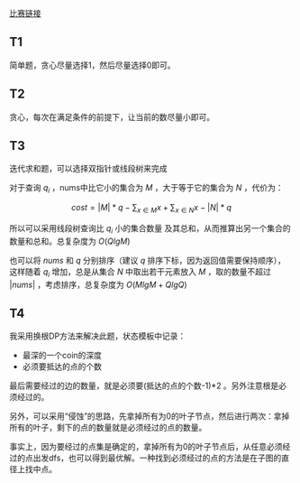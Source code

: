 [比赛链接](https://leetcode.cn/contest/weekly-contest-338/)

## T1

简单题，贪心尽量选择1，然后尽量选择0即可。

## T2

贪心，每次在满足条件的前提下，让当前的数尽量小即可。

## T3

迭代求和题，可以选择双指针或线段树来完成

对于查询 $q_i$ ，nums中比它小的集合为 $M$ ，大于等于它的集合为 $N$ ，代价为：

$$
cost = |M|*q - \sum_{x\in M}x + \sum_{x\in N}x - |N|*q
$$

所以可以采用线段树查询比 $q_i$ 小的集合数量 及其总和，从而推算出另一个集合的数量和总和。总复杂度为 $O(QlgM)$

也可以将 $nums$ 和 $q$ 分别排序（建议 $q$ 排序下标，因为返回值需要保持顺序），这样随着 $q_i$ 增加，总是从集合 $N$ 中取出若干元素放入 $M$ ，取的数量不超过 $|nums|$ ，考虑排序，总复杂度为 $O(MlgM+QlgQ)$

## T4

我采用换根DP方法来解决此题，状态模板中记录：

* 最深的一个coin的深度
* 必须要抵达的点的个数

最后需要经过的边的数量，就是必须要(抵达的点的个数-1)*2 。另外注意根是必须经过的。

另外，可以采用“侵蚀”的思路，先拿掉所有为0的叶子节点，然后进行两次：拿掉所有的叶子，剩下的点的数量就是必须经过的点的数量。

事实上，因为要经过的点集是确定的，拿掉所有为0的叶子节点后，从任意必须经过的点出发dfs，也可以得到最优解。一种找到必须经过的点的方法是在子图的直径上找中点。
